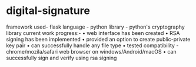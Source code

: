 # digital-signature
framework used- flask
language - python
library - python's cryptography library 
current work progress:-
• web interface has been created
• RSA signing has been implemented
• provided an option to create public-private key pair
• can successfully handle any file type 
• tested compatibility - chrome/mozila/safari web browser on windows/Android/macOS
• can successfully sign and verify using rsa signing 
